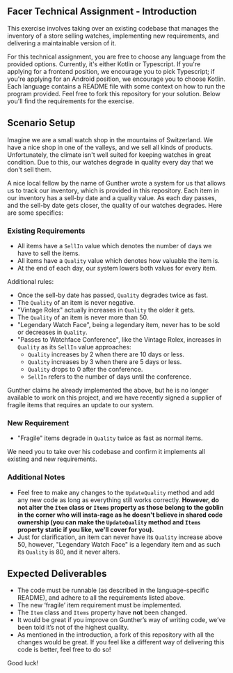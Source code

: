 ## Facer Technical Assignment - Introduction

This exercise involves taking over an existing codebase that manages the inventory of a store selling watches, implementing new requirements, and delivering a maintainable version of it.

For this technical assignment, you are free to choose any language from the provided options. Currently, it's either Kotlin or Typescript. If you're applying for a frontend position, we encourage you to pick Typescript; if you're applying for an Android position, we encourage you to choose Kotlin. Each language contains a README file with some context on how to run the program provided. Feel free to fork this repository for your solution. Below you'll find the requirements for the exercise.

## Scenario Setup

Imagine we are a small watch shop in the mountains of Switzerland. We have a nice shop in one of the valleys, and we sell all kinds of products. Unfortunately, the climate isn't well suited for keeping watches in great condition. Due to this, our watches degrade in quality every day that we don't sell them.

A nice local fellow by the name of Gunther wrote a system for us that allows us to track our inventory, which is provided in this repository. Each item in our inventory has a sell-by date and a quality value. As each day passes, and the sell-by date gets closer, the quality of our watches degrades. Here are some specifics:

### Existing Requirements

- All items have a `SellIn` value which denotes the number of days we have to sell the items.
- All items have a `Quality` value which denotes how valuable the item is.
- At the end of each day, our system lowers both values for every item.

Additional rules:
- Once the sell-by date has passed, `Quality` degrades twice as fast.
- The `Quality` of an item is never negative.
- "Vintage Rolex" actually increases in `Quality` the older it gets.
- The `Quality` of an item is never more than 50.
- "Legendary Watch Face", being a legendary item, never has to be sold or decreases in `Quality`.
- "Passes to Watchface Conference", like the Vintage Rolex, increases in `Quality` as its `SellIn` value approaches:
    - `Quality` increases by 2 when there are 10 days or less.
    - `Quality` increases by 3 when there are 5 days or less.
    - `Quality` drops to 0 after the conference.
    - `SellIn` refers to the number of days until the conference.

Gunther claims he already implemented the above, but he is no longer available to work on this project, and we have recently signed a supplier of fragile items that requires an update to our system.

### New Requirement

- "Fragile" items degrade in `Quality` twice as fast as normal items.

We need you to take over his codebase and confirm it implements all existing and new requirements.

### Additional Notes

- Feel free to make any changes to the `UpdateQuality` method and add any new code as long as everything still works correctly. **However, do not alter the `Item` class or `Items` property as those belong to the goblin in the corner who will insta-rage as he doesn't believe in shared code ownership (you can make the `UpdateQuality` method and `Items` property static if you like, we'll cover for you).**
- Just for clarification, an item can never have its `Quality` increase above 50, however, "Legendary Watch Face" is a legendary item and as such its `Quality` is 80, and it never alters.

## Expected Deliverables

- The code must be runnable (as described in the language-specific README), and adhere to all the requirements listed above.
- The new ‘fragile’ item requirement must be implemented.
- The `Item` class and `Items` property have **not** been changed.
- It would be great if you improve on Gunther’s way of writing code, we’ve been told it’s not of the highest quality.
- As mentioned in the introduction, a fork of this repository with all the changes would be great. If you feel like a different way of delivering this code is better, feel free to do so!

Good luck!
